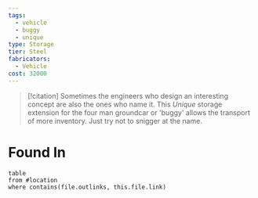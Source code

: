 ```yaml
---
tags:
  - vehicle
  - buggy
  - unique
type: Storage
tier: Steel
fabricators:
  - Vehicle
cost: 32000
---
```

> [!citation]
> Sometimes the engineers who design an interesting concept are also the ones who name it. This *Unique* storage extension for the four man groundcar or 'buggy' allows the transport of more inventory. Just try not to snigger at the name.
# Found In
```dataview
table
from #location 
where contains(file.outlinks, this.file.link)
```
